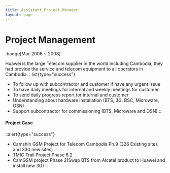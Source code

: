 ```yaml
---
title: Assistant Project Manager
layout: page
---
```


# Project Management

:badge[Mar-2006 ~ 2008]

Huawei is the large Telecom supplier in the world including Cambodia, they had provide the service and telecom equipment to all operators in Cambodia.
::list{type="success"}
- To follow up with subcontractor and customer if have any urgent issue
- To have daily meetings for internal and weekly meetings for customer
- To send daily progress report for internal and customer
- Understanding about hardware installation (BTS, 3G, BSC, Microware, OSN)
- Support subcontractor for commissioning (BTS, Microware and OSN)
::

#### Project Case
::alert{type="success"}
- Camshin GSM Project for Telecom Cambodia Ph.9 (326 Existing sites and 330 new sites)
- TMIC Trail Project Phase 6.2
- CamGSM project Phase 2(Swap BTS from Alcatel product to Huawei and install new 3G)
::
